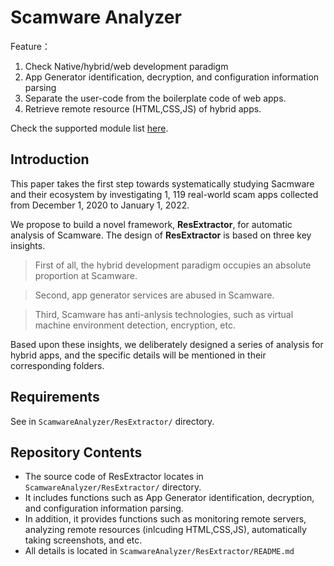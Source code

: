 # Scamware Analyzer

Feature：

1. Check Native/hybrid/web development paradigm 
2. App Generator identification, decryption, and configuration information parsing
3. Separate the user-code from the boilerplate code of web apps.
4. Retrieve remote resource (HTML,CSS,JS) of hybrid apps.

Check the supported module list [here](https://anonymous.4open.science/r/Scamware_tools-B576/ResExtractor/libs/modules/README.md). 

## Introduction

This paper takes the first step towards systematically studying Sacmware and their ecosystem by investigating 1, 119 real-world scam apps collected from December 1, 2020 to January 1, 2022. 

We propose to build a novel framework, **ResExtractor**, for automatic analysis of Scamware. The design of **ResExtractor** is based on three key insights.

> First of all, the hybrid development paradigm occupies an absolute proportion at Scamware.

> Second, app generator services are abused in Scamware.

> Third, Scamware has anti-anlysis technologies, such as virtual machine environment detection, encryption, etc.

Based upon these insights, we deliberately designed a series of analysis for hybrid apps, and the specific details will be mentioned in their corresponding folders.

## Requirements

See in `ScamwareAnalyzer/ResExtractor/`  directory.

## Repository Contents

- The source code of  ResExtractor locates in `ScamwareAnalyzer/ResExtractor/` directory. 
- It includes functions such as App Generator identification, decryption, and configuration information parsing.
- In addition, it provides functions such as monitoring remote servers, analyzing remote resources (inlcuding HTML,CSS,JS),  automatically taking screenshots, and etc.
- All details is located in `ScamwareAnalyzer/ResExtractor/README.md`

